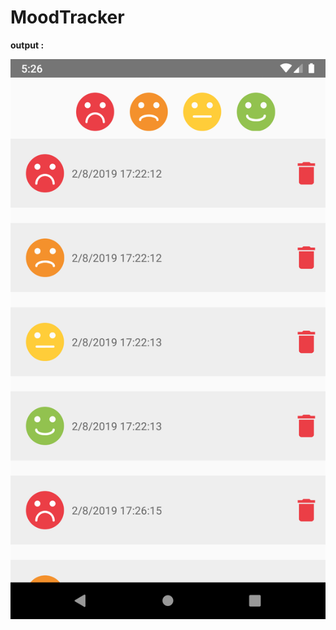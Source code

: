 # MoodTracker

<b>output :</b>

![alt text](https://github.com/1986webdeveloper/MoodTracker/blob/master/screen.png)
